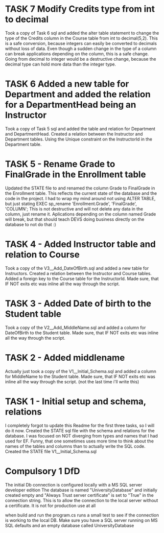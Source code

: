 # TASK 7 Modify Credits type from int to decimal
Took a copy of Task 6 sql and added the alter table statement to change the type of the Credits column in the Course table from int to decimal(5,2).
This is a safe conversion, because integers can easily be converted to decimals without loss of data.
Even though a sudden change in the type of a column can break applications depending on the column, this is a safe change.
Going from decimal to integer would be a destructive change, because the decimal type can hold more data than the integer type.

# TASK 6 Added a new table for Department and added the relation for a DepartmentHead being an Instructor
Took a copy of Task 5 sql and added the table and relation for Department and DepartmentHead.
Created a relation between the Instructor and Department tables. Using the Unique constraint on the InstructorId in the Department table.

# TASK 5 - Rename Grade to FinalGrade in the Enrollment table
Updated the STATE file to and renamed the column Grade to FinalGrade in the Enrollment table.
This reflects the current state of the database and the code in the project.
I had to wrap my mind around not using ALTER TABLE, but just stating EXEC sp_rename 'Enrollment.Grade', 'FinalGrade', 'COLUMN';
This is not destructive and will not delete any data in the column, just rename it. Aplications depending on the column named Grade will break, but that should teach
DEVS doing business directly on the database to not do that :)

# TASK 4 - Added Instructor table and relation to Course
Took a copy of the V3__Add_DateOfBirth.sql and added a new table for Instructors.
Created a relation between the Instructor and Course tables.
Added a foreign key to the Course table for the InstructorId.
Made sure, that IF NOT exits etc was inline all the way through the script.

# TASK 3 - Added Date of birth to the Student table
Took a copy of the V2__Add_MiddleName.sql and added a column for DateOfBirth to the Student table.
Made sure, that IF NOT exits etc was inline all the way through the script.

# TASK 2 - Added middlename
Actually just took a copy of the V1__Initial_Schema.sql and added a column for MiddleName to the Student table.
Made sure, that IF NOT exits etc was inline all the way through the script. (not the last time i'll write this)

# TASK 1 - Initial setup and schema, relations
I completely forgot to update this Readme for the first three tasks, so I will do it now.
Created the STATE sql file with the schema and relations for the database. I was focused on NOT diverging from types and names that I had used for EF.
Funny, that one sometimes uses more time to think about the names of the tables and columns than to actually write the SQL code.
Created the STATE file V1__Initial_Schema.sql

# Compulsory 1 DfD
The initial Db connection is configured locally with a MS SQL server developer edition
The database is named "UniversityDatabase" and initially created empty and "Always Trust server certificate" is set to "True" in the connection string. 
This is to allow the connection to the local server without a certificate. 
It is not for production use at all

when build and run the program.cs runs a small test to see if the connection is working to the local DB.
Make sure you have a SQL server running on MS SQL defaults and an empty database called UniversityDatabase